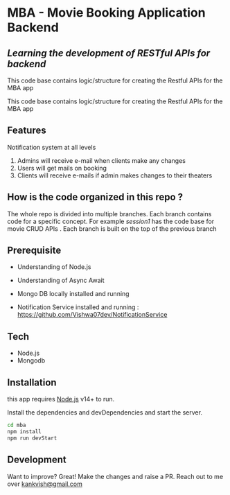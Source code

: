 
# MBA - Movie Booking Application  Backend 
## _Learning the development of RESTful APIs for backend_ 

This code base contains logic/structure  for creating the Restful APIs for the MBA app

This code base contains logic/structure  for creating the Restful APIs for the MBA app
## Features
Notification system at all levels
1. Admins will receive e-mail when clients make any changes
2. Users will get mails on booking
3. Clients will receive e-mails if admin makes changes to their theaters


## How is the code organized in this repo ?
The whole repo is divided into multiple branches. Each branch contains code for a specific concept. For example _session1_ has the code base for movie CRUD APIs . Each branch is built on the top of the previous branch

## Prerequisite
- Understanding of Node.js
- Understanding of Async Await
- Mongo DB locally installed and running

- Notification Service installed and running : https://github.com/Vishwa07dev/NotificationService

## Tech
- Node.js
- Mongodb


## Installation

this app requires [Node.js](https://nodejs.org/) v14+ to run.

Install the dependencies and devDependencies and start the server.

```sh
cd mba
npm install
npm run devStart
```

## Development

Want to improve? Great!
Make the changes and raise a PR. Reach out to me over kankvish@gmail.com
